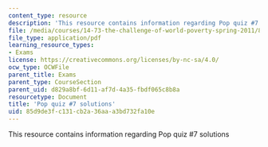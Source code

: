```yaml
---
content_type: resource
description: 'This resource contains information regarding Pop quiz #7 solutions'
file: /media/courses/14-73-the-challenge-of-world-poverty-spring-2011/85d9de3fc131cb2a36aaa3bd732fa10e_MIT14_73S11_quiz7_sol.pdf
file_type: application/pdf
learning_resource_types:
- Exams
license: https://creativecommons.org/licenses/by-nc-sa/4.0/
ocw_type: OCWFile
parent_title: Exams
parent_type: CourseSection
parent_uid: d829a8bf-6d11-af7d-4a35-fbdf065c8b8a
resourcetype: Document
title: 'Pop quiz #7 solutions'
uid: 85d9de3f-c131-cb2a-36aa-a3bd732fa10e
---
```

This resource contains information regarding Pop quiz #7 solutions